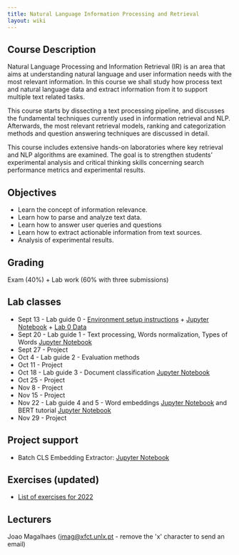 ```yaml
---
title: Natural Language Information Processing and Retrieval
layout: wiki
---
```


## Course Description

Natural Language Processing and Information Retrieval (IR) is an area that aims at understanding natural language and user information needs with the most relevant information. In this course we shall study how process text and natural language data and extract information from it to support multiple text related tasks.

This course starts by dissecting a text processing pipeline, and discusses the fundamental techniques currently used in information retrieval and NLP. Afterwards, the most relevant retrieval models, ranking and categorization methods and question answering techniques are discussed in detail.

This course includes extensive hands-on laboratories where key retrieval and NLP algorithms are examined. The goal is to strengthen students’ experimental analysis and critical thinking skills concerning search performance metrics and experimental results.

## Objectives
- Learn the concept of information relevance.
- Learn how to parse and analyze text data.
- Learn how to answer user queries and questions
- Learn how to extract actionable information from text sources.
- Analysis of experimental results.

## Grading
Exam (40%) + Lab work (60% with three submissions)

## Lab classes
 - Sept 13 - Lab guide 0 - [Environment setup instructions](/wiki/lab_setup) + [Jupyter Notebook](/assets/files/2022labs/RI2022-2023_Lab0.ipynb) + [Lab 0 Data](/assets/files/2022labs/words_clusters_w2v.pickle) 
 - Sept 20 - Lab guide 1 - Text processing, Words normalization, Types of Words [Jupyter Notebook](/assets/files/2022labs/RI2022-2023_Lab1.ipynb)
 - Sept 27 - Project
 - Oct 4 - Lab guide 2 - Evaluation methods
 - Oct 11 - Project
 - Oct 18 - Lab guide 3 - Document classification [Jupyter Notebook](/assets/files/2021labs/Sentiment_classification_scikit_learn.ipynb)
 - Oct 25 - Project
 - Nov 8 - Project
 - Nov 15 - Project
 - Nov 22 - Lab guide 4 and 5 - Word embeddings [Jupyter Notebook](/assets/files/2022labs/RI2022-2023_Lab4.ipynb) and BERT tutorial [Jupyter Notebook](/assets/files/2022labs/RI2022-2023_Lab5.ipynb)
 - Nov 29 - Project

## Project support

 - Batch CLS Embedding Extractor: [Jupyter Notebook](/assets/files/2022labs/RI2022-2023_BERT_Batch_CLS_Extractor.ipynb)

## Exercises (updated)
 - [List of exercises for 2022](/assets/files/Exercises2022.pdf)

## Lecturers
Joao Magalhaes (jmag@xfct.unlx.pt - remove the 'x' character to send an email) <br>

